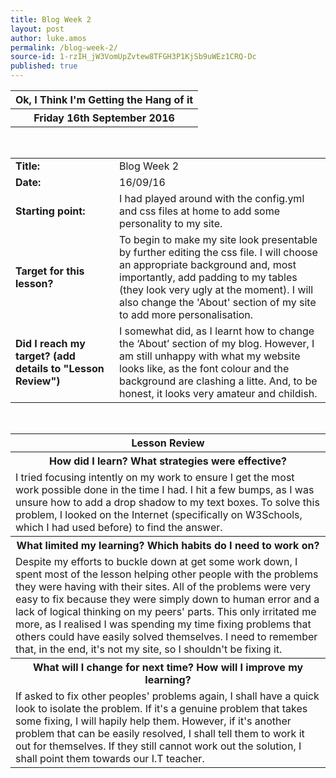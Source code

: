 ```yaml
---
title: Blog Week 2
layout: post
author: luke.amos
permalink: /blog-week-2/
source-id: 1-rzIH_jW3VomUpZvtew8TFGH3P1KjSb9uWEz1CRQ-Dc
published: true
---
```


<table class="title1">
<tr>
<th ><strong>Ok, I Think I'm Getting the Hang of it</strong></th>
</tr>
<tr>
<th><strong>Friday 16th September 2016</strong></th>
</tr>
</table>
<br />

<table>
  <tr>
    <td style="width: 150px;"><strong>Title:</strong></td>
    <td>Blog Week 2</td>
  </tr>
  <tr>
    <td style="width: 150px;"><strong>Date:</strong></td>
    <td>16/09/16</td>
  </tr>
  <tr>
    <td style="width: 150px;"><strong>Starting point:</strong></td>
    <td>I had played around with the config.yml and css files at home to add some personality to my site.</td>
  </tr>
  <tr>
    <td style="width: 150px;"><strong>Target for this lesson?</strong></td>
    <td>To begin to make my site look presentable by further editing the css file. I will choose an appropriate background and, most importantly, add padding to my tables (they look very ugly at the moment). I will also change the 'About' section of my site to add more personalisation.</td>
  </tr>
  <tr>
    <td style="width: 150px;"><strong>Did I reach my target? 
(add details to "Lesson Review")</strong></td>
    <td>I somewhat did, as I learnt how to change the ‘About’ section of my blog. However, I am still unhappy with what my website looks like, as the font colour and the background are clashing a litte. And, to be honest, it looks very amateur and childish.</td>
  </tr>
</table>
<br />

<table>
  <tr>
    <th><strong>Lesson Review</strong></th>
  </tr>
  <tr>
    <th><strong>How did I learn? What strategies were effective? </strong></th>
  </tr>
  <tr>
    <td>I tried focusing intently on my work to ensure I get the most work possible done in the time I had. I hit a few bumps, as I was unsure how to add a drop shadow to my text boxes. To solve this problem, I looked on the Internet (specifically on W3Schools, which I had used before) to find the answer.</td>
  </tr>
  <tr>
    <th><strong>What limited my learning? Which habits do I need to work on? </strong></th>
  </tr>
  <tr>
    <td>Despite my efforts to buckle down at get some work down, I spent most of the lesson helping other people with the problems they were having with their sites. All of the problems were very easy to fix because they were simply down to human error and a lack of logical thinking on my peers' parts. This only irritated me more, as I realised I was spending my time fixing problems that others could have easily solved themselves. I need to remember that, in the end, it's not my site, so I shouldn't be fixing it.</td>
  </tr>
  <tr>
    <th><strong>What will I change for next time? How will I improve my learning?</strong></th>
  </tr>
  <tr>
    <td>If asked to fix other peoples' problems again, I shall have a quick look to isolate the problem. If it's a genuine problem that takes some fixing, I will hapily help them. However, if it's another problem that can be easily resolved, I shall tell them to work it out for themselves. If they still cannot work out the solution, I shall point them towards our I.T teacher.</td>
  </tr>
</table>
<br />

